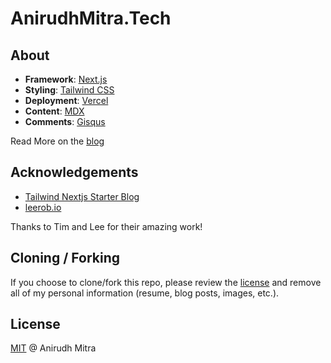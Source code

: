 # AnirudhMitra.Tech

## About

- **Framework**: [Next.js](https://nextjs.org/)
- **Styling**: [Tailwind CSS](https://tailwindcss.com/)
- **Deployment**: [Vercel](https://vercel.com)
- **Content**: [MDX](https://mdxjs.com/)
- **Comments**: [Gisqus](https://giscus.app/)
  <!-- - **Domain**: [Tech Domains](https://get.tech) -->
  <!-- - **Database**: [PlanetScale](https://planetscale.com) -->

Read More on the [blog](https://anirudhm-tech.vercel.app/)

## Acknowledgements

- [Tailwind Nextjs Starter Blog](https://github.com/timlrx/tailwind-nextjs-starter-blog)
- [leerob.io](https://github.com/leerob/leerob.io)

Thanks to Tim and Lee for their amazing work!

## Cloning / Forking

If you choose to clone/fork this repo, please review the [license](https://github.com/leerob/leerob.io/blob/main/LICENSE.txt) and remove all of my personal information (resume, blog posts, images, etc.).

## License

[MIT](https://github.com/Anirudh4583/anirudhmitra.tech/blob/master/LICENSE) @ Anirudh Mitra
